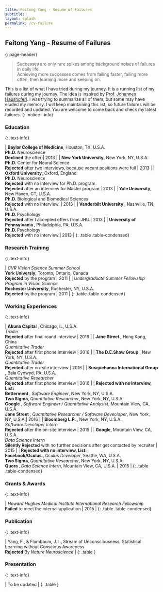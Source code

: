 ```yaml
---
title: Feitong Yang - Resume of Failures
subtitle: 
layout: splash
permalink: /cv-failure
---
```


## Feitong Yang - Resume of Failures
{: page-header}

> Successes are only rare spikes among background noises of failures in daily life. 
<br> Achieving more successes comes from failing faster, failing more often, then learning more and keeping on. 

This is a list of what I have tried during my journey. It is a running list of my failures during my journey. The idea is inspired by [Prof. Johannes Haushoferi](http://www.princeton.edu/haushofer/Johannes_Haushofer_CV_of_Failures.pdf). I was trying to summarize all of them, but some may have eluded my memory. I will keep maintaining this list, so future failures will be recorded and updated. You are welcome to come back and check my latest failures.
{: .notice--info}

### Education
{: .text-info}

| <strong>Baylor College of Medicine</strong>, Houston, TX, U.S.A. <br/> <strong>Ph.D.</strong> Neuroscience <br > **Declined** the offer | 2013 | 
| <strong>New York University</strong>, New York, NY, U.S.A. <br/> <strong>Ph.D.</strong> Center for Neural Science <br > **Rejected** after two interviews, because vacant positions were full | 2013 |
| <strong>Oxford University</strong>, Oxford, England <br/> <strong>Ph.D.</strong> Neuroscience <br > **Rejected** with no interview for Ph.D. program. <br> **Rejected** after an interview for Master program | 2013 |
| <strong>Yale University</strong>, New Haven, CT, U.S.A. <br/> <strong>Ph.D.</strong> Biological and Biomedical Sciences <br > **Rejected** with no interview. | 2013 |
| <strong>Vanderbilt University </strong>, Nashville, TN, U.S.A. <br/> <strong>Ph.D. </strong> Psychology <br > **Rejected** after I accepted offers from JHU.| 2013 |
| <strong>University of Pennsylvania </strong>, Philadelphia, PA, U.S.A. <br/> <strong>Ph.D. </strong> Psychology <br > **Rejected** with no interview.| 2013 |
{: .table .table-condensed}

### Research Training
{: .text-info}

| _CVR Vision Science Summer School_ <br /> **York Universiy**, Toronto, Ontario, Canada <br /> **Rejected** by the program | 2011 |
| _Undergraduate Summer Fellowship Program in Vision Science_ <br /> **Rochester University**, Rochester, NY, U.S.A. <br /> **Rejected** by the program | 2011 |
{: .table .table-condensed}

### Working Experiences
{: .text-info}

| <strong> Akuna Capital </strong>, Chicago, IL, U.S.A. <br/> _Trader_ <br > **Rejected** after final round interview | 2016 | 
| <strong> Jane Street </strong>, Hong Kong, China <br/> _Quantitative Trader_ <br > **Rejected** after first phone interview | 2016 | 
| <strong> The D.E.Shaw Group </strong>, New York, NY, U.S.A. <br/> _Quantitative Trader_ <br > **Rejected** after on-site interview | 2016 | 
| <strong> Susquehanna International Group </strong>, Bala Cynwyd, PA, U.S.A. <br/> _Quantitative Researcher_ <br > **Rejected** after first phone interview | 2016 | 
| **Rejected with no interview, List:** <br /><strong> Betterment </strong>, _Software Engineer_, New York, NY, U.S.A. <br /> <strong>Two Sigma</strong>, _Quantitative Researcher_, New York, NY, U.S.A. <br /> <strong> Google </strong>, _Software Engineer / Quantitative Analysist_,  Mountain View, CA, U.S.A. <br /><strong>Jane Street </strong>, _Quantitative Researcher / Software Deveoloper_, New York, NY, U.S.A.| 2016 |
| <strong>Bloomberg L.P. </strong>, New York, NY, U.S.A. <br/> _Software Developer Intern_ <br > **Rejected** after the on-site interview | 2015 | 
| <strong>Google</strong>, Mountain View, CA, U.S.A. <br/> _Data Science Intern_ <br > **Silently Rejected** with no further decisions after get contacted by recruiter | 2015 | 
| **Rejected with no interview, List:** <br /> <strong>Facebook/Oculus </strong>, _Oculus Developer_, Seattle, WA, U.S.A. <br /> <strong>Two Sigma</strong>, _Quantitative Researcher_, New York, NY, U.S.A. <br />  <strong>Quora </strong>, _Data Science Intern_, Mountain View, CA, U.S.A. | 2015 |
{: .table .table-condensed}

### Grants & Awards
{: .text-info}

| _Howard Hughes Medical Institute International Research Fellowship_ <br> **Failed** to meet the internal application | 2015 | 
{: .table .table-condensed}

### Publication
{: .text-info}

| Yang, F., & Flombaum, J. I., Stream of Unconsciousness: Statistical Learning without Conscious Awareness <br> **Rejected** By _Nature Neuroscience_ |
{: .table }

### Presentation
{: .text-info}

| To be updated |
{: .table }